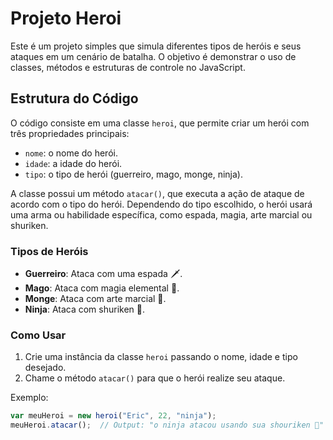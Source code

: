 # Projeto Heroi

Este é um projeto simples que simula diferentes tipos de heróis e seus ataques em um cenário de batalha. O objetivo é demonstrar o uso de classes, métodos e estruturas de controle no JavaScript.

## Estrutura do Código

O código consiste em uma classe `heroi`, que permite criar um herói com três propriedades principais:

- `nome`: o nome do herói.
- `idade`: a idade do herói.
- `tipo`: o tipo de herói (guerreiro, mago, monge, ninja).

A classe possui um método `atacar()`, que executa a ação de ataque de acordo com o tipo do herói. Dependendo do tipo escolhido, o herói usará uma arma ou habilidade específica, como espada, magia, arte marcial ou shuriken.

### Tipos de Heróis

- **Guerreiro**: Ataca com uma espada 🗡.
- **Mago**: Ataca com magia elemental 🍃.
- **Monge**: Ataca com arte marcial 🥋.
- **Ninja**: Ataca com shuriken 🌟.

### Como Usar

1. Crie uma instância da classe `heroi` passando o nome, idade e tipo desejado.
2. Chame o método `atacar()` para que o herói realize seu ataque.

Exemplo:

```javascript
var meuHeroi = new heroi("Eric", 22, "ninja");
meuHeroi.atacar();  // Output: "o ninja atacou usando sua shouriken 🌟"

